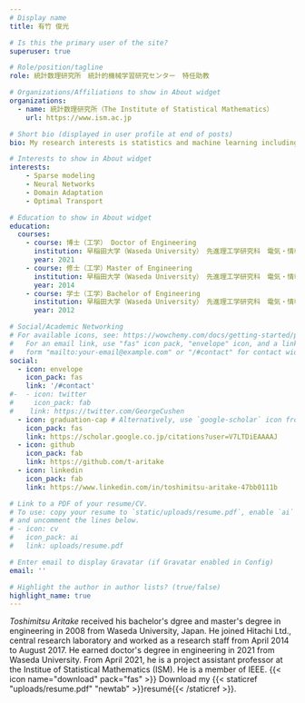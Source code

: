 ```yaml
---
# Display name
title: 有竹 俊光

# Is this the primary user of the site?
superuser: true

# Role/position/tagline
role: 統計数理研究所　統計的機械学習研究センター　特任助教

# Organizations/Affiliations to show in About widget
organizations:
  - name: 統計数理研究所（The Institute of Statistical Mathematics）
    url: https://www.ism.ac.jp

# Short bio (displayed in user profile at end of posts)
bio: My research interests is statistics and machine learning including sparse modeling, neural networks and domain adaptation.

# Interests to show in About widget
interests:
    - Sparse modeling 
    - Neural Networks
    - Domain Adaptation
    - Optimal Transport

# Education to show in About widget
education:
  courses:
    - course: 博士（工学） Doctor of Engineering
      institution: 早稲田大学（Waseda University）　先進理工学研究科　電気・情報生命専攻
      year: 2021
    - course: 修士（工学）Master of Engineering
      institution: 早稲田大学（Waseda University）　先進理工学研究科　電気・情報生命専攻
      year: 2014
    - course: 学士（工学）Bachelor of Engineering
      institution: 早稲田大学（Waseda University）　先進理工学研究科　電気・情報生命工学科
      year: 2012

# Social/Academic Networking
# For available icons, see: https://wowchemy.com/docs/getting-started/page-builder/#icons
#   For an email link, use "fas" icon pack, "envelope" icon, and a link in the
#   form "mailto:your-email@example.com" or "/#contact" for contact widget.
social:
  - icon: envelope
    icon_pack: fas
    link: '/#contact'
#-  - icon: twitter
#     icon_pack: fab
#    link: https://twitter.com/GeorgeCushen
  - icon: graduation-cap # Alternatively, use `google-scholar` icon from `ai` icon pack
    icon_pack: fas
    link: https://scholar.google.co.jp/citations?user=V7LTDiEAAAAJ
  - icon: github
    icon_pack: fab
    link: https://github.com/t-aritake
  - icon: linkedin
    icon_pack: fab
    link: https://www.linkedin.com/in/toshimitsu-aritake-47bb0111b

# Link to a PDF of your resume/CV.
# To use: copy your resume to `static/uploads/resume.pdf`, enable `ai` icons in `params.toml`,
# and uncomment the lines below.
# - icon: cv
#   icon_pack: ai
#   link: uploads/resume.pdf

# Enter email to display Gravatar (if Gravatar enabled in Config)
email: ''

# Highlight the author in author lists? (true/false)
highlight_name: true
---
```

*Toshimitsu Aritake* received his bachelor's dgree and master's degree in engineering in 2008 from Waseda University, Japan.
He joined Hitachi Ltd., central research laboratory and worked as a research staff from April 2014 to August 2017. He earned doctor's degree in engineering in 2021 from Waseda University. From April 2021, he is a project assistant professor at the Institue of Statistical Mathematics (ISM).
He is a member of IEEE.
{{< icon name="download" pack="fas" >}} Download my {{< staticref "uploads/resume.pdf" "newtab" >}}resumé{{< /staticref >}}.
